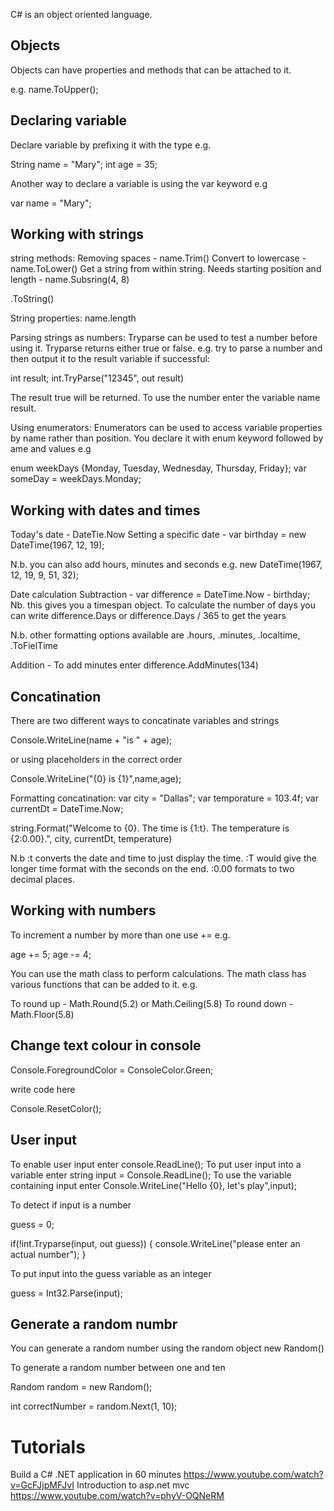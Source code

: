 C# is an object oriented language.

Objects
-------
Objects can have properties and methods that can be attached to it.

e.g. name.ToUpper();

Declaring variable
------------------
Declare variable by prefixing it with the type e.g. 

String name = "Mary"; 
int age = 35;

Another way to declare a variable is using the var keyword e.g

var name = "Mary";

Working with strings
---------------------
string methods:
Removing spaces - name.Trim()
Convert to lowercase - name.ToLower()
Get a string from within string.  Needs starting position and length - name.Subsring(4, 8)  

.ToString()

String properties:
name.length

Parsing strings as numbers:
Tryparse can be used to test a number before using it.  Tryparse returns either true or false. e.g. try to parse a number and then output it to the result variable if successful:

int result;
int.TryParse("12345", out result)

The result true will be returned.  To use the number enter the variable name result.

Using enumerators:
Enumerators can be used to access variable properties by name rather than position. You declare it with enum keyword followed by ame and values e.g

enum weekDays {Monday, Tuesday, Wednesday, Thursday, Friday};
var someDay = weekDays.Monday;

Working with dates and times
----------------------------
Today's date - DateTie.Now
Setting a specific date - var birthday = new DateTime(1967, 12, 19);

N.b. you can also add hours, minutes and seconds e.g. new DateTime(1967, 12, 19, 9, 51, 32);

Date calculation
Subtraction - var difference = DateTime.Now - birthday; 
Nb. this gives you a timespan object.  To calculate the number of days you can write 
difference.Days or 
difference.Days / 365 to get the years

N.b. other formatting options available are .hours, .minutes, .localtime, .ToFielTime

Addition - To add minutes enter
difference.AddMinutes(134)



Concatination
--------------
There are two different ways to concatinate variables and strings

Console.WriteLine(name + "is " + age); 

or using placeholders in the correct order

Console.WriteLine("{0} is {1}",name,age);

Formatting concatination:
var city = "Dallas";
var temporature = 103.4f;
var currentDt = DateTime.Now;

string.Format("Welcome to {0}. The time is {1:t}. The temperature is {2:0.00}.", city, currentDt, temperature)

N.b :t converts the date and time to just display the time. :T would give the longer time format with the seconds on the end. :0.00 formats to two decimal places.

Working with numbers
---------------------
To increment a number by more than one use += e.g.

age += 5;
age -= 4;

You can use the math class to perform calculations. The math class has various functions that can be added to it. e.g. 

To round up - Math.Round(5.2) or Math.Ceiling(5.8)
To round down - Math.Floor(5.8)

Change text colour in console
-----------------------------
Console.ForegroundColor = ConsoleColor.Green;

write code here

Console.ResetColor();

User input
----------
To enable user input enter console.ReadLine();
To put user input into a variable enter string input = Console.ReadLine();
To use the variable containing input enter Console.WriteLine("Hello {0}, let's play",input);

To detect if input is a number

guess = 0;

if(!int.Tryparse(input, out guess)) {
console.WriteLine("please enter an actual number");
}

To put input into the guess variable as an integer

guess = Int32.Parse(input);

Generate a random numbr
-------------------------
You can generate a random number using the random object new Random()

To generate a random number between one and ten

Random random = new Random();

int correctNumber = random.Next(1, 10);

Tutorials
==========
Build a C# .NET application in 60 minutes https://www.youtube.com/watch?v=GcFJjpMFJvI
Introduction to asp.net mvc https://www.youtube.com/watch?v=phyV-OQNeRM
